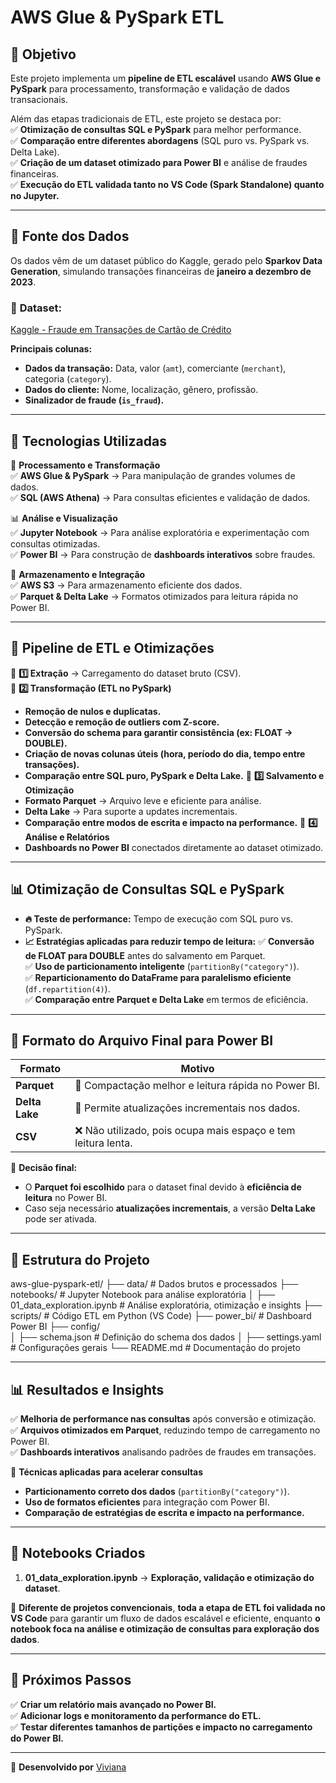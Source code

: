 # **AWS Glue & PySpark ETL**

## 📌 **Objetivo**
Este projeto implementa um **pipeline de ETL escalável** usando **AWS Glue e PySpark** para processamento, transformação e validação de dados transacionais.  

Além das etapas tradicionais de ETL, este projeto se destaca por:  
✅ **Otimização de consultas SQL e PySpark** para melhor performance.  
✅ **Comparação entre diferentes abordagens** (SQL puro vs. PySpark vs. Delta Lake).  
✅ **Criação de um dataset otimizado para Power BI** e análise de fraudes financeiras.  
✅ **Execução do ETL validada tanto no VS Code (Spark Standalone) quanto no Jupyter.**  

---

## 🔹 **Fonte dos Dados**
Os dados vêm de um dataset público do Kaggle, gerado pelo **Sparkov Data Generation**, simulando transações financeiras de **janeiro a dezembro de 2023**.

### 📌 **Dataset**:
[Kaggle - Fraude em Transações de Cartão de Crédito](https://www.kaggle.com/competitions/fraude-em-transaes-de-carto-de-crdito/data)

**Principais colunas:**
- **Dados da transação:** Data, valor (`amt`), comerciante (`merchant`), categoria (`category`).
- **Dados do cliente:** Nome, localização, gênero, profissão.
- **Sinalizador de fraude (`is_fraud`).**

---

## 🔹 **Tecnologias Utilizadas**
💾 **Processamento e Transformação**  
✅ **AWS Glue & PySpark** → Para manipulação de grandes volumes de dados.  
✅ **SQL (AWS Athena)** → Para consultas eficientes e validação de dados.  

📊 **Análise e Visualização**  
✅ **Jupyter Notebook** → Para análise exploratória e experimentação com consultas otimizadas.  
✅ **Power BI** → Para construção de **dashboards interativos** sobre fraudes.  

🚀 **Armazenamento e Integração**  
✅ **AWS S3** → Para armazenamento eficiente dos dados.  
✅ **Parquet & Delta Lake** → Formatos otimizados para leitura rápida no Power BI.  

---

## 🚀 **Pipeline de ETL e Otimizações**
🔹 **1️⃣ Extração** → Carregamento do dataset bruto (CSV).  
🔹 **2️⃣ Transformação (ETL no PySpark)**
   - **Remoção de nulos e duplicatas.**
   - **Detecção e remoção de outliers com Z-score.**
   - **Conversão do schema para garantir consistência (ex: FLOAT → DOUBLE).**
   - **Criação de novas colunas úteis (hora, período do dia, tempo entre transações).**
   - **Comparação entre SQL puro, PySpark e Delta Lake.**
🔹 **3️⃣ Salvamento e Otimização**
   - **Formato Parquet** → Arquivo leve e eficiente para análise.
   - **Delta Lake** → Para suporte a updates incrementais.
   - **Comparação entre modos de escrita e impacto na performance.**
🔹 **4️⃣ Análise e Relatórios**
   - **Dashboards no Power BI** conectados diretamente ao dataset otimizado.

---

## 📊 **Otimização de Consultas SQL e PySpark**
- **🔥 Teste de performance:** Tempo de execução com SQL puro vs. PySpark.
- **📈 Estratégias aplicadas para reduzir tempo de leitura:**
  ✅ **Conversão de FLOAT para DOUBLE** antes do salvamento em Parquet.  
  ✅ **Uso de particionamento inteligente** (`partitionBy("category")`).  
  ✅ **Reparticionamento do DataFrame para paralelismo eficiente** (`df.repartition(4)`).  
  ✅ **Comparação entre Parquet e Delta Lake** em termos de eficiência.  

---

## 🔹 **Formato do Arquivo Final para Power BI**
| Formato | Motivo |
|---------|--------|
| **Parquet** | 🚀 Compactação melhor e leitura rápida no Power BI. |
| **Delta Lake** | 🔄 Permite atualizações incrementais nos dados. |
| **CSV** | ❌ Não utilizado, pois ocupa mais espaço e tem leitura lenta. |

📌 **Decisão final:**  
- O **Parquet foi escolhido** para o dataset final devido à **eficiência de leitura** no Power BI.  
- Caso seja necessário **atualizações incrementais**, a versão **Delta Lake** pode ser ativada.

---

## 🔹 **Estrutura do Projeto**

aws-glue-pyspark-etl/
├── data/                          # Dados brutos e processados
├── notebooks/                      # Jupyter Notebook para análise exploratória
│   ├── 01_data_exploration.ipynb   # Análise exploratória, otimização e insights
├── scripts/                        # Código ETL em Python (VS Code)
├── power_bi/                        # Dashboard Power BI
├── config/                         
│   ├── schema.json                 # Definição do schema dos dados
│   ├── settings.yaml                # Configurações gerais
└── README.md                        # Documentação do projeto

---

## 📊 **Resultados e Insights**
✅ **Melhoria de performance nas consultas** após conversão e otimização.  
✅ **Arquivos otimizados em Parquet**, reduzindo tempo de carregamento no Power BI.  
✅ **Dashboards interativos** analisando padrões de fraudes em transações.  

🚀 **Técnicas aplicadas para acelerar consultas**  
- **Particionamento correto dos dados** (`partitionBy("category")`).  
- **Uso de formatos eficientes** para integração com Power BI.  
- **Comparação de estratégias de escrita e impacto na performance.**  

---

## 📔 **Notebooks Criados**
1. **01_data_exploration.ipynb** → **Exploração, validação e otimização do dataset**.  

📌 **Diferente de projetos convencionais**, **toda a etapa de ETL foi validada no VS Code** para garantir um fluxo de dados escalável e eficiente, enquanto **o notebook foca na análise e otimização de consultas para exploração dos dados**.

---

## 🔄 **Próximos Passos**
✅ **Criar um relatório mais avançado no Power BI.**  
✅ **Adicionar logs e monitoramento da performance do ETL.**  
✅ **Testar diferentes tamanhos de partições e impacto no carregamento do Power BI.**  

---

📌 **Desenvolvido por** [Viviana](https://github.com/vivinfor)  
